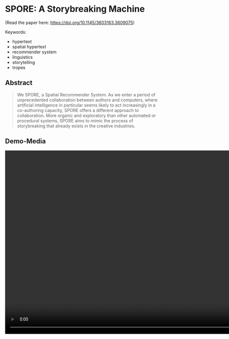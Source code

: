 # SPORE: A Storybreaking Machine

(Read the paper here: https://doi.org/10.1145/3603163.3609075)

Keywords: 
 - hypertext
 - spatial hypertext
 - recommender system
 - linguistics
 - storytelling
 - tropes

## Abstract
> We SPORE, a Spatial Recommender System. As we
enter a period of unprecedented collaboration between authors and
computers, where artificial intelligence in particular seems likely to
act increasingly in a co-authoring capacity, SPORE offers a different
approach to collaboration. More organic and exploratory than other
automated or procedural systems, SPORE aims to mimic the process
of storybreaking that already exists in the creative industries.


## Demo-Media

<video src='1_workspace.mp4' width=1200/>

<img src="rome_plan.png" width=1200>